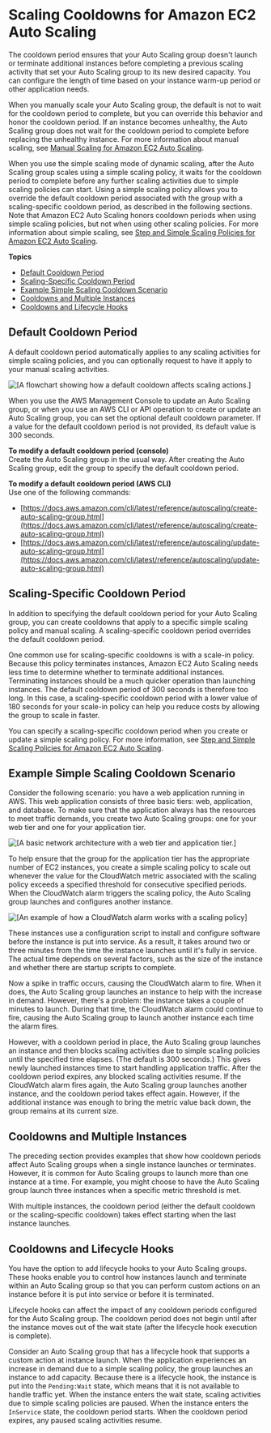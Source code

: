# Scaling Cooldowns for Amazon EC2 Auto Scaling<a name="Cooldown"></a>

The cooldown period ensures that your Auto Scaling group doesn't launch or terminate additional instances before completing a previous scaling activity that set your Auto Scaling group to its new desired capacity\. You can configure the length of time based on your instance warm\-up period or other application needs\.

When you manually scale your Auto Scaling group, the default is not to wait for the cooldown period to complete, but you can override this behavior and honor the cooldown period\. If an instance becomes unhealthy, the Auto Scaling group does not wait for the cooldown period to complete before replacing the unhealthy instance\. For more information about manual scaling, see [Manual Scaling for Amazon EC2 Auto Scaling](as-manual-scaling.md)\.

When you use the simple scaling mode of dynamic scaling, after the Auto Scaling group scales using a simple scaling policy, it waits for the cooldown period to complete before any further scaling activities due to simple scaling policies can start\. Using a simple scaling policy allows you to override the default cooldown period associated with the group with a scaling\-specific cooldown period, as described in the following sections\. Note that Amazon EC2 Auto Scaling honors cooldown periods when using simple scaling policies, but not when using other scaling policies\. For more information about simple scaling, see [Step and Simple Scaling Policies for Amazon EC2 Auto Scaling](as-scaling-simple-step.md)\. 

**Topics**
+ [Default Cooldown Period](#cooldown-default)
+ [Scaling\-Specific Cooldown Period](#cooldowns-scaling-specific)
+ [Example Simple Scaling Cooldown Scenario](#cooldown-example)
+ [Cooldowns and Multiple Instances](#cooldowns-multiple-instances)
+ [Cooldowns and Lifecycle Hooks](#cooldowns-lifecycle-hooks)

## Default Cooldown Period<a name="cooldown-default"></a>

A default cooldown period automatically applies to any scaling activities for simple scaling policies, and you can optionally request to have it apply to your manual scaling activities\. 

![\[A flowchart showing how a default cooldown affects scaling actions.\]](http://docs.aws.amazon.com/autoscaling/ec2/userguide/images/cooldowns-default-diagram.png)

When you use the AWS Management Console to update an Auto Scaling group, or when you use an AWS CLI or API operation to create or update an Auto Scaling group, you can set the optional default cooldown parameter\. If a value for the default cooldown period is not provided, its default value is 300 seconds\. 

**To modify a default cooldown period \(console\)**  
Create the Auto Scaling group in the usual way\. After creating the Auto Scaling group, edit the group to specify the default cooldown period\. 

**To modify a default cooldown period \(AWS CLI\)**  
Use one of the following commands:
+ [https://docs.aws.amazon.com/cli/latest/reference/autoscaling/create-auto-scaling-group.html](https://docs.aws.amazon.com/cli/latest/reference/autoscaling/create-auto-scaling-group.html)
+ [https://docs.aws.amazon.com/cli/latest/reference/autoscaling/update-auto-scaling-group.html](https://docs.aws.amazon.com/cli/latest/reference/autoscaling/update-auto-scaling-group.html)

## Scaling\-Specific Cooldown Period<a name="cooldowns-scaling-specific"></a>

In addition to specifying the default cooldown period for your Auto Scaling group, you can create cooldowns that apply to a specific simple scaling policy and manual scaling\. A scaling\-specific cooldown period overrides the default cooldown period\.

One common use for scaling\-specific cooldowns is with a scale\-in policy\. Because this policy terminates instances, Amazon EC2 Auto Scaling needs less time to determine whether to terminate additional instances\. Terminating instances should be a much quicker operation than launching instances\. The default cooldown period of 300 seconds is therefore too long\. In this case, a scaling\-specific cooldown period with a lower value of 180 seconds for your scale\-in policy can help you reduce costs by allowing the group to scale in faster\. 

You can specify a scaling\-specific cooldown period when you create or update a simple scaling policy\. For more information, see [Step and Simple Scaling Policies for Amazon EC2 Auto Scaling](as-scaling-simple-step.md)\. 

## Example Simple Scaling Cooldown Scenario<a name="cooldown-example"></a>

Consider the following scenario: you have a web application running in AWS\. This web application consists of three basic tiers: web, application, and database\. To make sure that the application always has the resources to meet traffic demands, you create two Auto Scaling groups: one for your web tier and one for your application tier\.

![\[A basic network architecture with a web tier and application tier.\]](http://docs.aws.amazon.com/autoscaling/ec2/userguide/images/cooldown-example-start-diagram.png)

To help ensure that the group for the application tier has the appropriate number of EC2 instances, you create a simple scaling policy to scale out whenever the value for the CloudWatch metric associated with the scaling policy exceeds a specified threshold for consecutive specified periods\. When the CloudWatch alarm triggers the scaling policy, the Auto Scaling group launches and configures another instance\.

![\[An example of how a CloudWatch alarm works with a scaling policy\]](http://docs.aws.amazon.com/autoscaling/ec2/userguide/images/cooldowns-example-scaling-policy-diagram.png)

These instances use a configuration script to install and configure software before the instance is put into service\. As a result, it takes around two or three minutes from the time the instance launches until it's fully in service\. The actual time depends on several factors, such as the size of the instance and whether there are startup scripts to complete\.

Now a spike in traffic occurs, causing the CloudWatch alarm to fire\. When it does, the Auto Scaling group launches an instance to help with the increase in demand\. However, there's a problem: the instance takes a couple of minutes to launch\. During that time, the CloudWatch alarm could continue to fire, causing the Auto Scaling group to launch another instance each time the alarm fires\.

However, with a cooldown period in place, the Auto Scaling group launches an instance and then blocks scaling activities due to simple scaling policies until the specified time elapses\. \(The default is 300 seconds\.\) This gives newly launched instances time to start handling application traffic\. After the cooldown period expires, any blocked scaling activities resume\. If the CloudWatch alarm fires again, the Auto Scaling group launches another instance, and the cooldown period takes effect again\. However, if the additional instance was enough to bring the metric value back down, the group remains at its current size\.

## Cooldowns and Multiple Instances<a name="cooldowns-multiple-instances"></a>

The preceding section provides examples that show how cooldown periods affect Auto Scaling groups when a single instance launches or terminates\. However, it is common for Auto Scaling groups to launch more than one instance at a time\. For example, you might choose to have the Auto Scaling group launch three instances when a specific metric threshold is met\.

With multiple instances, the cooldown period \(either the default cooldown or the scaling\-specific cooldown\) takes effect starting when the last instance launches\.

## Cooldowns and Lifecycle Hooks<a name="cooldowns-lifecycle-hooks"></a>

You have the option to add lifecycle hooks to your Auto Scaling groups\. These hooks enable you to control how instances launch and terminate within an Auto Scaling group so that you can perform custom actions on an instance before it is put into service or before it is terminated\. 

Lifecycle hooks can affect the impact of any cooldown periods configured for the Auto Scaling group\. The cooldown period does not begin until after the instance moves out of the wait state \(after the lifecycle hook execution is complete\)\.

Consider an Auto Scaling group that has a lifecycle hook that supports a custom action at instance launch\. When the application experiences an increase in demand due to a simple scaling policy, the group launches an instance to add capacity\. Because there is a lifecycle hook, the instance is put into the `Pending:Wait` state, which means that it is not available to handle traffic yet\. When the instance enters the wait state, scaling activities due to simple scaling policies are paused\. When the instance enters the `InService` state, the cooldown period starts\. When the cooldown period expires, any paused scaling activities resume\.